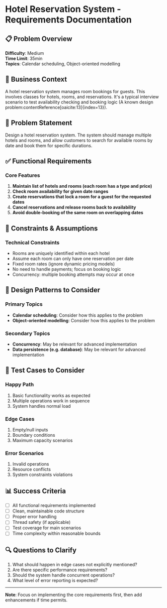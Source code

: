 # Hotel Reservation System - Requirements Documentation

## 📋 Problem Overview

**Difficulty**: Medium  
**Time Limit**: 35min  
**Topics**: Calendar scheduling, Object-oriented modelling

## 🎯 Business Context

A hotel reservation system manages room bookings for guests. This involves classes for hotels, rooms, and reservations. It's a typical interview scenario to test availability checking and booking logic (A known design problem:contentReference[oaicite:13]{index=13}).

## 📝 Problem Statement

Design a hotel reservation system. The system should manage multiple hotels and rooms, and allow customers to search for available rooms by date and book them for specific durations.

## ✅ Functional Requirements

### Core Features
1. **Maintain list of hotels and rooms (each room has a type and price)**
2. **Check room availability for given date ranges**
3. **Create reservations that lock a room for a guest for the requested dates**
4. **Cancel reservations and release rooms back to availability**
5. **Avoid double-booking of the same room on overlapping dates**

## 🚫 Constraints & Assumptions

### Technical Constraints
- Rooms are uniquely identified within each hotel
- Assume each room can only have one reservation per date
- Fixed room rates (ignore dynamic pricing models)
- No need to handle payments; focus on booking logic
- Concurrency: multiple booking attempts may occur at once

## 🎨 Design Patterns to Consider

### Primary Topics
- **Calendar scheduling**: Consider how this applies to the problem
- **Object-oriented modelling**: Consider how this applies to the problem

### Secondary Topics
- **Concurrency**: May be relevant for advanced implementation
- **Data persistence (e.g. database)**: May be relevant for advanced implementation

## 🧪 Test Cases to Consider

### Happy Path
1. Basic functionality works as expected
2. Multiple operations work in sequence
3. System handles normal load

### Edge Cases
1. Empty/null inputs
2. Boundary conditions
3. Maximum capacity scenarios

### Error Scenarios
1. Invalid operations
2. Resource conflicts
3. System constraints violations

## 📊 Success Criteria

- [ ] All functional requirements implemented
- [ ] Clean, maintainable code structure
- [ ] Proper error handling
- [ ] Thread safety (if applicable)
- [ ] Test coverage for main scenarios
- [ ] Time complexity within reasonable bounds

## 🔍 Questions to Clarify

1. What should happen in edge cases not explicitly mentioned?
2. Are there specific performance requirements?
3. Should the system handle concurrent operations?
4. What level of error reporting is expected?

---
**Note**: Focus on implementing the core requirements first, then add enhancements if time permits.
